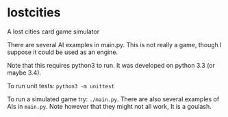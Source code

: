 lostcities
==========

A lost cities card game simulator


There are several AI examples in main.py.  This is not really a game, though I
suppose it could be used as an engine.


Note that this requires python3 to run. It was developed on python 3.3 (or maybe 3.4).


To run unit tests: `python3 -m unittest`


To run a simulated game try: `./main.py`.  There are also several examples of
AIs in `main.py`.  Note however that they might not all work, It is a goulash.

